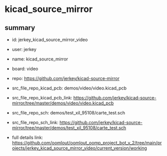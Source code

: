 # kicad_source_mirror
 
## summary 
* id: jerkey_kicad_source_mirror_video
* user: jerkey
* name: kicad_source_mirror
* board: video
* repo: https://github.com/jerkey/kicad-source-mirror
* src_file_repo_kicad_pcb: demos/video/video.kicad_pcb
* src_file_repo_kicad_pcb_link: https://github.com/jerkey/kicad-source-mirror/tree/master/demos/video/video.kicad_pcb


* src_file_repo_sch: demos/test_xil_95108/carte_test.sch
* src_file_repo_sch_link: https://github.com/jerkey/kicad-source-mirror/tree/master/demos/test_xil_95108/carte_test.sch
* full details link: https://github.com/oomlout/oomlout_oomp_project_bot_v_2/tree/main/projects/jerkey_kicad_source_mirror_video/current_version/working  






